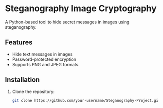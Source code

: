 # Steganography Image Cryptography

A Python-based tool to hide secret messages in images using steganography.

## Features
- Hide text messages in images
- Password-protected encryption
- Supports PNG and JPEG formats

## Installation
1. Clone the repository:
   ```bash
   git clone https://github.com/your-username/Steganography-Project.git